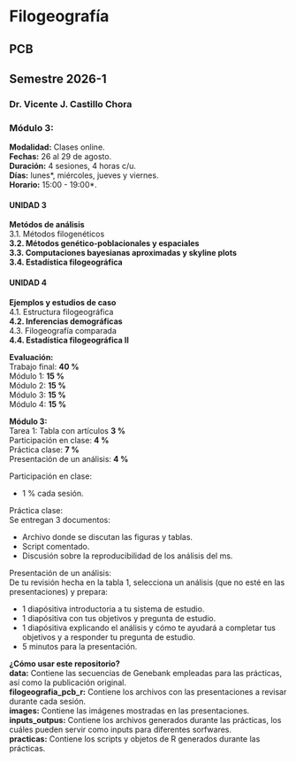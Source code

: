 # Filogeografía
## PCB
## Semestre 2026-1
### Dr. Vicente J. Castillo Chora

### Módulo 3:

**Modalidad:** Clases online. \
**Fechas:** 26 al 29 de agosto. \
**Duración:** 4 sesiones, 4 horas c/u. \
**Días:** lunes*, miércoles, jueves y viernes. \
**Horario:** 15:00 - 19:00*. 

#### UNIDAD 3
**Metódos de análisis** \
3.1. Métodos filogenéticos \
**3.2. Métodos genético-poblacionales y espaciales** \
**3.3. Computaciones bayesianas aproximadas y skyline plots** \
**3.4. Estadística filogeográfica** 

#### UNIDAD 4
**Ejemplos y estudios de caso** \
4.1. Estructura filogeográfica \
**4.2. Inferencias demográficas** \
4.3. Filogeografía comparada \
**4.4. Estadística filogeográfica II**

**Evaluación:** \
Trabajo final: **40 %** \
Módulo 1:      **15 %** \
Módulo 2:	   **15 %** \
Módulo 3:	   **15 %** \
Módulo 4:	   **15 %** 

**Módulo 3:** \
Tarea 1: Tabla con artículos      **3 %** \
Participación en clase:           **4 %** \
Práctica clase:                   **7 %** \
Presentación de un análisis:      **4 %** 

Participación en clase: 
- 1 % cada sesión.
  
Práctica clase: \
Se entregan 3 documentos:  
- Archivo donde se discutan las figuras y tablas. 
- Script comentado. 
- Discusión sobre la reproducibilidad de los análisis del ms.

Presentación de un análisis: \
De tu revisión hecha en la tabla 1, selecciona un análisis (que no esté en las presentaciones) y prepara: 
- 1 diapósitiva introductoria a tu sistema de estudio. 
- 1 diapósitiva con tus objetivos y pregunta de estudio. 
- 1 diapósitiva explicando el análisis y cómo te ayudará a completar tus objetivos y a responder tu pregunta de estudio.  
- 5 minutos para la presentación.

**¿Cómo usar este repositorio?** \
**data:** Contiene las secuencias de Genebank empleadas para las prácticas, así como la publicación original. \
**filogeografia_pcb_r:** Contiene los archivos con las presentaciones a revisar durante cada sesión. \
**images:** Contiene las imágenes mostradas en las presentaciones. \
**inputs_outpus:** Contiene los archivos generados durante las prácticas, los cuáles pueden servir como inputs para diferentes sorfwares. \
**practicas:** Contiene los scripts y objetos de R generados durante las prácticas. 















